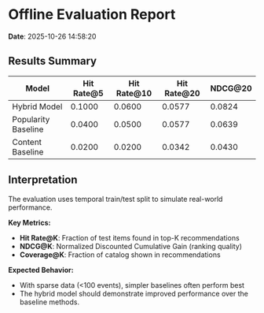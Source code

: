 # Offline Evaluation Report

**Date**: 2025-10-26 14:58:20

## Results Summary

| Model | Hit Rate@5 | Hit Rate@10 | Hit Rate@20 | NDCG@20 |
|-------|------------|------------|------------|----------|
| Hybrid Model | 0.1000 | 0.0600 | 0.0577 | 0.0824 |
| Popularity Baseline | 0.0400 | 0.0500 | 0.0577 | 0.0639 |
| Content Baseline | 0.0200 | 0.0200 | 0.0342 | 0.0430 |

## Interpretation

The evaluation uses temporal train/test split to simulate real-world performance.

**Key Metrics:**
- **Hit Rate@K**: Fraction of test items found in top-K recommendations
- **NDCG@K**: Normalized Discounted Cumulative Gain (ranking quality)
- **Coverage@K**: Fraction of catalog shown in recommendations

**Expected Behavior:**
- With sparse data (<100 events), simpler baselines often perform best
- The hybrid model should demonstrate improved performance over the baseline methods.
